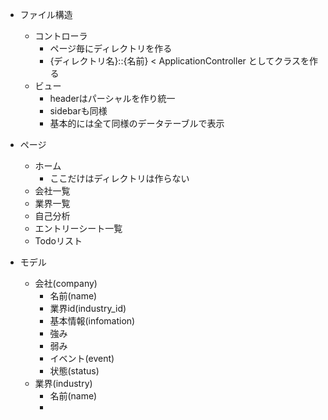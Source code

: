 * ファイル構造
    * コントローラ
        * ページ毎にディレクトリを作る
        * {ディレクトリ名}::{名前} < ApplicationController としてクラスを作る
    * ビュー
        * headerはパーシャルを作り統一
        * sidebarも同様
        * 基本的には全て同様のデータテーブルで表示

* ページ
    * ホーム
        * ここだけはディレクトリは作らない
    * 会社一覧
    * 業界一覧
    * 自己分析
    * エントリーシート一覧
    * Todoリスト

* モデル
    * 会社(company)
        * 名前(name)
        * 業界id(industry_id)
        * 基本情報(infomation)
        * 強み
        * 弱み
        * イベント(event)
        * 状態(status)
    * 業界(industry)
        * 名前(name)
        * 